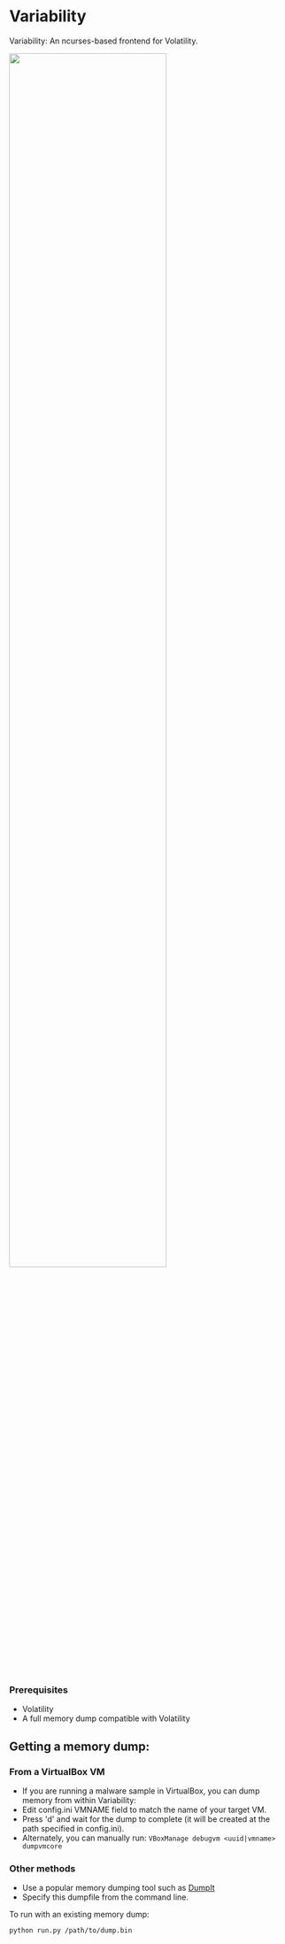 # Variability

Variability: An ncurses-based frontend for Volatility.

<a href="http://www.desperadosecurity.com/images/variability/ScreenShot1.png"><img src="http://www.desperadosecurity.com/images/variability/ScreenShot1.png" width="75%"></a>

### Prerequisites
* Volatility
* A full memory dump compatible with Volatility

## Getting a memory dump: 
### From a VirtualBox VM
* If you are running a malware sample in VirtualBox, you can dump memory from within Variability:
* Edit config.ini VMNAME field to match the name of your target VM.
* Press 'd' and wait for the dump to complete (it will be created at the path specified in config.ini).
* Alternately, you can manually run:
```VBoxManage debugvm <uuid|vmname> dumpvmcore```

### Other methods 
* Use a popular memory dumping tool such as [DumpIt](https://blog.comae.io/your-favorite-memory-toolkit-is-back-f97072d33d5c)
* Specify this dumpfile from the command line.

To run with an existing memory dump:
```
python run.py /path/to/dump.bin
```
